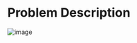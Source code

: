 # Problem Description

![image](https://github.com/user-attachments/assets/b20cc4e1-85cd-4a05-98ac-bb77a6f28b7b)
